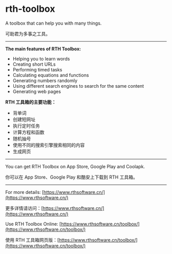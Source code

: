 # rth-toolbox

A toolbox that can help you with many things.

可助君为多事之工具。

---

**The main features of RTH Toolbox:**

- Helping you to learn words
- Creating short URLs
- Performing timed tasks
- Calculating equations and functions
- Generating numbers randomly
- Using different search engines to search for the same content
- Generating web pages

**RTH 工具箱的主要功能：**

- 背单词
- 创建短网址
- 执行定时任务
- 计算方程和函数
- 随机抽号
- 使用不同的搜索引擎搜索相同的内容
- 生成网页

---

You can get RTH Toolbox on App Store, Google Play and Coolapk.

你可以在 App Store、Google Play 和酷安上下载到 RTH 工具箱。

---

For more details: [https://www.rthsoftware.cn/](https://www.rthsoftware.cn/)

更多详情请访问：[https://www.rthsoftware.cn/](https://www.rthsoftware.cn/)

Use RTH Toolbox Online: [https://www.rthsoftware.cn/toolbox/](https://www.rthsoftware.cn/toolbox/)

使用 RTH 工具箱网页版：[https://www.rthsoftware.cn/toolbox/](https://www.rthsoftware.cn/toolbox/)
